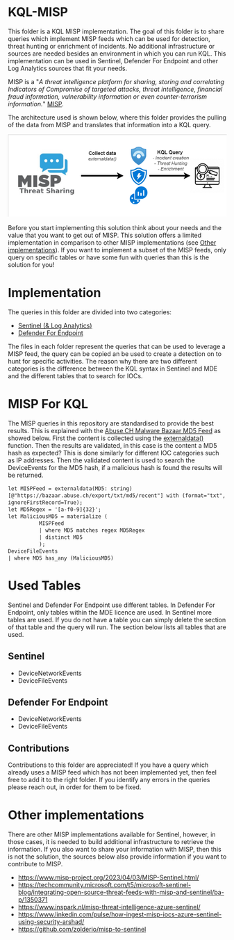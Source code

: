 # KQL-MISP
This folder is a KQL MISP implementation. The goal of this folder is to share queries which implement MISP feeds which can be used for detection, threat hunting or enrichment of incidents. No additional infrastructure or sources are needed besides an environment in which you can run KQL. This implementation can be used in Sentinel, Defender For Endpoint and other Log Analytics sources that fit your needs. 

MISP is a "*A threat intelligence platform for sharing, storing and correlating Indicators of Compromise of targeted attacks, threat intelligence, financial fraud information, vulnerability information or even counter-terrorism information.*" [MISP](https://www.misp-project.org/).

The architecture used is shown below, where this folder provides the pulling of the data from MISP and translates that information into a KQL query. 

![Overview KQL MISP](Images/KQL%20MISP.png "Overview KQL MISP")

Before you start implementing this solution think about your needs and the value that you want to get out of MISP. This solution offers a limited implementation in comparison to other MISP implementations (see [Other implementations](#Other-implementations)). If you want to implement a subset of the MISP feeds, only query on specific tables or have some fun with queries than this is the solution for you!

# Implementation
The queries in this folder are divided into two categories:
- [Sentinel (& Log Analytics)](./Sentinel/)
- [Defender For Endpoint](./Defender%20For%20Endpoint/)

The files in each folder represent the queries that can be used to leverage a MISP feed, the query can be copied an be used to create a detection on to hunt for specific activities. The reason why there are two different categories is the difference between the KQL syntax in Sentinel and MDE and the different tables that to search for IOCs. 

# MISP For KQL
The MISP queries in this repository are standardised to provide the best results. This is explained with the [Abuse.CH Malware Bazaar MD5 Feed](./Defender%20For%20Endpoint/MISP-MD5-AbuseCH-MalwareMD5.txt) as showed below. First the content is collected using the [externaldata()](https://learn.microsoft.com/en-us/azure/data-explorer/kusto/query/externaldata-operator?pivots=azuredataexplorer) function. Then the results are validated, in this case is the content a MD5 hash as expected? This is done similarly for different IOC categories such as IP addresses. Then the validated content is used to search the DeviceEvents for the MD5 hash, if a malicious hash is found the results will be returned. 

```
let MISPFeed = externaldata(MD5: string)[@"https://bazaar.abuse.ch/export/txt/md5/recent"] with (format="txt", ignoreFirstRecord=True);
let MD5Regex = '[a-f0-9]{32}';
let MaliciousMD5 = materialize (
          MISPFeed 
          | where MD5 matches regex MD5Regex
          | distinct MD5
          );
DeviceFileEvents
| where MD5 has_any (MaliciousMD5)
```

# Used Tables

Sentinel and Defender For Endpoint use different tables. In Defender For Endpoint, only tables within the MDE licence are used. In Sentinel more tables are used. If you do not have a table you can simply delete the section of that table and the query will run. The section below lists all tables that are used. 

## Sentinel
- DeviceNetworkEvents
- DeviceFileEvents

## Defender For Endpoint
- DeviceNetworkEvents
- DeviceFileEvents

## Contributions

Contributions to this folder are appreciated! If you have a query which already uses a MISP feed which has not been implemented yet, then feel free to add it to the right folder. If you identify any errors in the queries please reach out, in order for them to be fixed. 

# Other implementations
There are other MISP implementations available for Sentinel, however, in those cases, it is needed to build additional infrastructure to retrieve the information. If you also want to share your information with MISP, then this is not the solution, the sources below also provide information if you want to contribute to MISP.

- https://www.misp-project.org/2023/04/03/MISP-Sentinel.html/
- https://techcommunity.microsoft.com/t5/microsoft-sentinel-blog/integrating-open-source-threat-feeds-with-misp-and-sentinel/ba-p/1350371
- https://www.inspark.nl/misp-threat-intelligence-azure-sentinel/
- https://www.linkedin.com/pulse/how-ingest-misp-iocs-azure-sentinel-using-security-arshad/
- https://github.com/zolderio/misp-to-sentinel